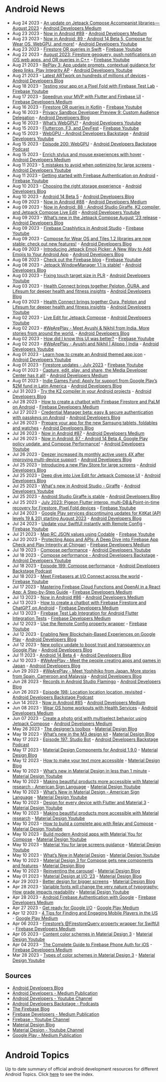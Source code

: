 # Android News

<!-- NEWS:START -->
- Aug 24 2023 - [An update on Jetpack Compose Accompanist libraries — August 2023](https://medium.com/androiddevelopers/an-update-on-jetpack-compose-accompanist-libraries-august-2023-ac4cbbf059f1?source=rss----95b274b437c2---4) - [Android Developers Medium](https://medium.com/androiddevelopers)
- Aug 23 2023 - [Now in Android #89](https://medium.com/androiddevelopers/now-in-android-89-6bc584e8aa43?source=rss----95b274b437c2---4) - [Android Developers Medium](https://medium.com/androiddevelopers)
- Aug 23 2023 - [Now in Android: 89 - Android 14 Beta 5, Compose for Wear OS, WebGPU, and more!](https://www.youtube.com/watch?v=J4iKnS5ZVt8) - [Android Developers Youtube](https://www.youtube.com/c/AndroidDevelopers)
- Aug 23 2023 - [Firestore OR queries in Swift](https://www.youtube.com/watch?v=My1y3SCsBIw) - [Firebase Youtube](https://www.youtube.com/user/Firebase)
- Aug 22 2023 - [August 2023: Firestore geoquery, push notifications on iOS web apps, and OR queries in C++](https://www.youtube.com/watch?v=OmE6ue-s84g) - [Firebase Youtube](https://www.youtube.com/user/Firebase)
- Aug 21 2023 - [RePlay 3: App update prompts, contextual guidance for deep links, Play Integrity AP](https://www.youtube.com/watch?v=mSZFENX24tE) - [Android Developers Youtube](https://www.youtube.com/c/AndroidDevelopers)
- Aug 21 2023 - [Latest ARTwork on hundreds of millions of devices](http://android-developers.googleblog.com/2023/08/latest-artwork-on-hundreds-of-millions-of-devices.html) - [Android Developers Blog](https://android-developers.googleblog.com/)
- Aug 18 2023 - [Testing your app on a Pixel Fold with Firebase Test Lab](https://www.youtube.com/watch?v=FfSBJEHaBXg) - [Firebase Youtube](https://www.youtube.com/user/Firebase)
- Aug 17 2023 - [Speedrun your MVP with Flutter and Firebase UI](https://medium.com/firebase-developers/speedrun-your-flutter-mvp-with-firebase-ui-f4927e1ab502?source=rss----8e8b7dc6774d---4) - [Firebase Developers Medium](https://medium.com/firebase-developers)
- Aug 16 2023 - [Firestore OR queries in Kotlin](https://www.youtube.com/watch?v=X50VaPoGNBk) - [Firebase Youtube](https://www.youtube.com/user/Firebase)
- Aug 16 2023 - [Privacy Sandbox Developer Preview 9: Custom Audience Delegation](http://android-developers.googleblog.com/2023/08/privacy-sandbox-developer-preview-9.html) - [Android Developers Blog](https://android-developers.googleblog.com/)
- Aug 16 2023 - [What’s WebGPU?](https://www.youtube.com/watch?v=FOG9MHZK-wE) - [Android Developers Youtube](https://www.youtube.com/c/AndroidDevelopers)
- Aug 15 2023 - [Fluttercon, F3, and DevFest](https://www.youtube.com/watch?v=VOObFOPgYL4) - [Firebase Youtube](https://www.youtube.com/user/Firebase)
- Aug 15 2023 - [WebGPU - Android Developers Backstage](https://www.youtube.com/watch?v=e25VTGmtPrs) - [Android Developers Youtube](https://www.youtube.com/c/AndroidDevelopers)
- Aug 15 2023 - [Episode 200: WebGPU](http://adbackstage.libsyn.com/episode-200-webgpu) - [Android Developers Backstage Podcast](https://adbackstage.libsyn.com/)
- Aug 15 2023 - [Enrich stylus and mouse experiences with hover](https://medium.com/androiddevelopers/enrich-stylus-and-mouse-experiences-with-hover-9db19320bf56?source=rss----95b274b437c2---4) - [Android Developers Medium](https://medium.com/androiddevelopers)
- Aug 11 2023 - [5 mistakes to avoid when optimizing for large screens](https://www.youtube.com/watch?v=LHpB4598_OQ) - [Android Developers Youtube](https://www.youtube.com/c/AndroidDevelopers)
- Aug 11 2023 - [Getting started with Firebase Authentication on Android](https://www.youtube.com/watch?v=wm626abfMM8) - [Firebase Youtube](https://www.youtube.com/user/Firebase)
- Aug 10 2023 - [Choosing the right storage experience](http://android-developers.googleblog.com/2023/08/choosing-right-storage-experience.html) - [Android Developers Blog](https://android-developers.googleblog.com/)
- Aug 10 2023 - [Android 14 Beta 5](http://android-developers.googleblog.com/2023/08/android-14-beta-5.html) - [Android Developers Blog](https://android-developers.googleblog.com/)
- Aug 09 2023 - [Now in Android #88](https://medium.com/androiddevelopers/now-in-android-88-f631b7564edb?source=rss----95b274b437c2---4) - [Android Developers Medium](https://medium.com/androiddevelopers)
- Aug 09 2023 - [Now in Android: 88 - Android Studio Giraffe, K2 compiler, and Jetpack Compose Live Edit](https://www.youtube.com/watch?v=rdtBudmc03M) - [Android Developers Youtube](https://www.youtube.com/c/AndroidDevelopers)
- Aug 09 2023 - [What’s new in the Jetpack Compose August ’23 release](http://android-developers.googleblog.com/2023/08/whats-new-in-jetpack-compose-august-23-release.html) - [Android Developers Blog](https://android-developers.googleblog.com/)
- Aug 09 2023 - [Firebase Crashlytics in Android Studio](https://www.youtube.com/watch?v=PjnyKPPU65k) - [Firebase Youtube](https://www.youtube.com/user/Firebase)
- Aug 09 2023 - [Compose for Wear OS and Tiles 1.2 libraries are now stable: check out new features!](http://android-developers.googleblog.com/2023/08/compose-for-wear-os-and-tiles-1-2-libraries-now-stable-new-features.html) - [Android Developers Blog](https://android-developers.googleblog.com/)
- Aug 09 2023 - [Introducing Jetpack Emoji Picker: A New Way to Add Emojis to Your Android App](http://android-developers.googleblog.com/2023/08/introducing-jetpack-emoji-picker.html) - [Android Developers Blog](https://android-developers.googleblog.com/)
- Aug 08 2023 - [Check out the Firebase blog](https://www.youtube.com/watch?v=Q6zpOOIb0Ng) - [Firebase Youtube](https://www.youtube.com/user/Firebase)
- Aug 08 2023 - [Jetpack WindowManager 1.1 is stable!](http://android-developers.googleblog.com/2023/08/jetpack-windowmanager-11-is-stable.html) - [Android Developers Blog](https://android-developers.googleblog.com/)
- Aug 03 2023 - [Fixing touch target size in PLR](https://www.youtube.com/watch?v=2ae-5TlKL8U) - [Android Developers Youtube](https://www.youtube.com/c/AndroidDevelopers)
- Aug 03 2023 - [Health Connect brings together Peloton, ŌURA, and Lifesum for deeper health and fitness insights](http://android-developers.googleblog.com/2023/08/health-connect-brings-together-peloton-oura-lifesum-for-deeper-health-and-fitness-insights.html) - [Android Developers Blog](https://android-developers.googleblog.com/)
- Aug 03 2023 - [Health Connect brings together Oura, Peloton and Lifesum for deeper health and fitness insights](https://www.youtube.com/watch?v=WxOpQO4NUUM) - [Android Developers Youtube](https://www.youtube.com/c/AndroidDevelopers)
- Aug 02 2023 - [Live Edit for Jetpack Compose](https://www.youtube.com/watch?v=j1Db1J0c3s4) - [Android Developers Youtube](https://www.youtube.com/c/AndroidDevelopers)
- Aug 02 2023 - [#WeArePlay - Meet Ayushi & Nikhil from India. More stories from around the world.](http://android-developers.googleblog.com/2023/08/weareplay-meet-ayushi-nikhil-from-india-and-more-stories-from-around-the-world.html) - [Android Developers Blog](https://android-developers.googleblog.com/)
- Aug 02 2023 - [How did I know this UI was better?](https://www.youtube.com/watch?v=n3sSUooJHNI) - [Firebase Youtube](https://www.youtube.com/user/Firebase)
- Aug 02 2023 - [#WeArePlay - Ayushi and Nikhil | Alippo | India](https://www.youtube.com/watch?v=y3HkVAqNA0k) - [Android Developers Youtube](https://www.youtube.com/c/AndroidDevelopers)
- Aug 01 2023 - [Learn how to create an Android themed app icon](https://www.youtube.com/watch?v=o_PnMp27DWU) - [Android Developers Youtube](https://www.youtube.com/c/AndroidDevelopers)
- Aug 01 2023 - [Firestore updates - July 2023](https://www.youtube.com/watch?v=_j6Pbl1Z2FE) - [Firebase Youtube](https://www.youtube.com/user/Firebase)
- Aug 01 2023 - [Capture, edit, play, and share, the Media Developer Center has it all!](https://medium.com/androiddevelopers/capture-edit-play-and-share-the-media-developer-center-has-it-all-1223ca07ea9c?source=rss----95b274b437c2---4) - [Android Developers Medium](https://medium.com/androiddevelopers)
- Aug 01 2023 - [Indie Games Fund: Apply for support from Google Play’s $2M fund in Latin America](http://android-developers.googleblog.com/2023/08/indie-games-fund-apply-for-support-from-google-play-fund-in-latin-america.html) - [Android Developers Blog](https://android-developers.googleblog.com/)
- Jul 31 2023 - [Try the K2 compiler in your Android projects](http://android-developers.googleblog.com/2023/07/try-k2-compiler-in-your-android-projects.html) - [Android Developers Blog](https://android-developers.googleblog.com/)
- Jul 28 2023 - [How to create a chatbot with Firebase Firestore and PaLM on Android](https://medium.com/firebase-developers/how-to-create-a-chatbot-with-firebase-firestore-and-palm-on-android-e78549814aa?source=rss----8e8b7dc6774d---4) - [Firebase Developers Medium](https://medium.com/firebase-developers)
- Jul 27 2023 - [Credential Manager beta: easy & secure authentication with passkeys on Android](http://android-developers.googleblog.com/2023/07/credential-manager-beta-easy-secure-authentication-with-passkeys-on-android.html) - [Android Developers Blog](https://android-developers.googleblog.com/)
- Jul 26 2023 - [Prepare your app for the new Samsung tablets, foldables and watches](http://android-developers.googleblog.com/2023/07/prepare-your-app-for-new-samsung-tablets-foldables-watches.html) - [Android Developers Blog](https://android-developers.googleblog.com/)
- Jul 26 2023 - [Now in Android #87](https://medium.com/androiddevelopers/now-in-android-87-51e1ba949d5e?source=rss----95b274b437c2---4) - [Android Developers Medium](https://medium.com/androiddevelopers)
- Jul 26 2023 - [Now in Android: 87 - Android 14 Beta 4, Google Play policy update, and Compose Performance!](https://www.youtube.com/watch?v=0SLeHtlqjrI) - [Android Developers Youtube](https://www.youtube.com/c/AndroidDevelopers)
- Jul 26 2023 - [Deezer increased its monthly active users 4X after improving multi-device support](http://android-developers.googleblog.com/2023/07/deezer-increased-its-monthly-active-users-after-improving-multi-device-support.html) - [Android Developers Blog](https://android-developers.googleblog.com/)
- Jul 25 2023 - [Introducing a new Play Store for large screens](http://android-developers.googleblog.com/2023/07/introducing-new-play-store-for-large-screens.html) - [Android Developers Blog](https://android-developers.googleblog.com/)
- Jul 25 2023 - [Deep dive into Live Edit for Jetpack Compose UI](http://android-developers.googleblog.com/2023/07/deep-dive-into-live-edit-for-jetpack-compose-ui.html) - [Android Developers Blog](https://android-developers.googleblog.com/)
- Jul 25 2023 - [What's new in Android Studio - Giraffe](https://www.youtube.com/watch?v=Gcr1TmFv8IY) - [Android Developers Youtube](https://www.youtube.com/c/AndroidDevelopers)
- Jul 25 2023 - [Android Studio Giraffe is stable](http://android-developers.googleblog.com/2023/07/android-studio-giraffe-is-stable.html) - [Android Developers Blog](https://android-developers.googleblog.com/)
- Jul 25 2023 - [July 2023: Pigeon Flutter interop, multi-DB＆Point-in-time recovery for Firestore, Pixel Fold devices](https://www.youtube.com/watch?v=bTjLidwxsm0) - [Firebase Youtube](https://www.youtube.com/user/Firebase)
- Jul 24 2023 - [Google Play services discontinuing updates for KitKat (API levels 19 & 20) starting August 2023](http://android-developers.googleblog.com/2023/07/google-play-services-discontinuing-updates-for-kitkat.html) - [Android Developers Blog](https://android-developers.googleblog.com/)
- Jul 24 2023 - [Update your SwiftUI instantly with Remote Config](https://www.youtube.com/watch?v=Fnh0OY5vLuc) - [Firebase Youtube](https://www.youtube.com/user/Firebase)
- Jul 21 2023 - [Map RC JSON values using Codable](https://www.youtube.com/watch?v=NhKQBpedL-o) - [Firebase Youtube](https://www.youtube.com/user/Firebase)
- Jul 20 2023 - [Protecting Apps and APIs: A Deep Dive into Firebase App Check and Play Integrity at Chingari](https://medium.com/firebase-developers/protecting-apps-and-apis-a-deep-dive-into-firebase-app-check-and-play-integrity-7364f96aa96d?source=rss----8e8b7dc6774d---4) - [Firebase Developers Medium](https://medium.com/firebase-developers)
- Jul 19 2023 - [Compose performance](https://www.youtube.com/watch?v=DYSf2zpB0Ig) - [Android Developers Youtube](https://www.youtube.com/c/AndroidDevelopers)
- Jul 18 2023 - [Compose performance - Android Developers Backstage](https://www.youtube.com/watch?v=h-b3-DWYhjo) - [Android Developers Youtube](https://www.youtube.com/c/AndroidDevelopers)
- Jul 18 2023 - [Episode 199: Compose performance](http://adbackstage.libsyn.com/episode-199-compose-performance) - [Android Developers Backstage Podcast](https://adbackstage.libsyn.com/)
- Jul 18 2023 - [Meet Firebasers at I/O Connect across the world](https://www.youtube.com/watch?v=Zxg4mjh5jWQ) - [Firebase Youtube](https://www.youtube.com/user/Firebase)
- Jul 17 2023 - [Mastering Firebase Cloud Functions and OpenAI in a React App: A Step-by-Step Guide](https://medium.com/firebase-developers/mastering-firebase-cloud-functions-and-openai-in-a-react-app-a-step-by-step-guide-1dfa58176009?source=rss----8e8b7dc6774d---4) - [Firebase Developers Medium](https://medium.com/firebase-developers)
- Jul 13 2023 - [Now in Android #86](https://medium.com/androiddevelopers/now-in-android-86-6a5cdaebedb5?source=rss----95b274b437c2---4) - [Android Developers Medium](https://medium.com/androiddevelopers)
- Jul 13 2023 - [How to create a chatbot with Firebase Firestore and ChatGPT on Android](https://medium.com/firebase-developers/how-to-create-a-chatbot-with-firebase-firestore-and-chatgpt-on-android-910dd40f11d9?source=rss----8e8b7dc6774d---4) - [Firebase Developers Medium](https://medium.com/firebase-developers)
- Jul 13 2023 - [Firebase Test Lab Integration for Android Flutter Integration Tests](https://medium.com/firebase-developers/google-firebase-test-lab-integration-for-flutter-integration-tests-38f903d47ac3?source=rss----8e8b7dc6774d---4) - [Firebase Developers Medium](https://medium.com/firebase-developers)
- Jul 12 2023 - [Use the Remote Config property wrapper](https://www.youtube.com/watch?v=GpLJRFWWrns) - [Firebase Youtube](https://www.youtube.com/user/Firebase)
- Jul 12 2023 - [Enabling New Blockchain-Based Experiences on Google Play](http://android-developers.googleblog.com/2023/07/new-blockchain-based-content-opportunities-google-play.html) - [Android Developers Blog](https://android-developers.googleblog.com/)
- Jul 12 2023 - [New policy update to boost trust and transparency on Google Play](http://android-developers.googleblog.com/2023/07/boosting-trust-and-transparency-in-google-play.html) - [Android Developers Blog](https://android-developers.googleblog.com/)
- Jul 11 2023 - [Android 14 Beta 4](http://android-developers.googleblog.com/2023/07/android-14-beta-4.html) - [Android Developers Blog](https://android-developers.googleblog.com/)
- Jul 10 2023 - [#WeArePlay - Meet the people creating apps and games in Japan](http://android-developers.googleblog.com/2023/07/weareplay-meet-people-creating-apps-and-games-in-japan.html) - [Android Developers Blog](https://android-developers.googleblog.com/)
- Jun 29 2023 - [#WeArePlay - Meet Yoshihiko from Japan. More stories from Spain, Cameroon and Malaysia](http://android-developers.googleblog.com/2023/06/weareplay-meet-yoshihiko-from-japan-more-stories-from-spain-cameroon-malaysia.html) - [Android Developers Blog](https://android-developers.googleblog.com/)
- Jun 28 2023 - [Records in Android Studio Flamingo](http://android-developers.googleblog.com/2023/06/records-in-android-studio-flamingo.html) - [Android Developers Blog](https://android-developers.googleblog.com/)
- Jun 26 2023 - [Episode 198: Location location location, revisited](http://adbackstage.libsyn.com/episode-198-location-location-location-revisited) - [Android Developers Backstage Podcast](https://adbackstage.libsyn.com/)
- Jun 14 2023 - [Now in Android #85](https://medium.com/androiddevelopers/now-in-android-85-8bdb9ce34428?source=rss----95b274b437c2---4) - [Android Developers Medium](https://medium.com/androiddevelopers)
- Jun 08 2023 - [Wear OS home workouts with Health Services](https://medium.com/androiddevelopers/wear-os-home-workouts-with-health-services-b9951fa9e0dc?source=rss----95b274b437c2---4) - [Android Developers Medium](https://medium.com/androiddevelopers)
- Jun 07 2023 - [Create a photo grid with multiselect behavior using Jetpack Compose](https://medium.com/androiddevelopers/create-a-photo-grid-with-multiselect-behavior-using-jetpack-compose-9a8d588a9b63?source=rss----95b274b437c2---4) - [Android Developers Medium](https://medium.com/androiddevelopers)
- May 26 2023 - [The designer’s toolbox](https://material.io/blog/designer-toolbox-figma-android-studio-relay) - [Material Design Blog](https://material.io/blog)
- May 19 2023 - [What’s new in the M3 design kit](https://material.io/blog/whats-new-design-kit) - [Material Design Blog](https://material.io/blog)
- May 17 2023 - [Episode 197: Studio Bot](http://adbackstage.libsyn.com/episode-197-studio-bot) - [Android Developers Backstage Podcast](https://adbackstage.libsyn.com/)
- May 17 2023 - [Material Design Components for Android 1.9.0](https://material.io/blog/android-stable-release-1-9-0) - [Material Design Blog](https://material.io/blog)
- May 12 2023 - [How to make your text more accessible](https://material.io/blog/how-to-make-text-more-accessible) - [Material Design Blog](https://material.io/blog)
- May 10 2023 - [What’s new in Material Design in less than 1 minute](https://www.youtube.com/watch?v=CTR2O3n7x-c) - [Material Design Youtube](https://www.youtube.com/c/MaterialDesign)
- May 10 2023 - [Making beautiful products more accessible with Material research - American Sign Language](https://www.youtube.com/watch?v=vysRyD7_jMk) - [Material Design Youtube](https://www.youtube.com/c/MaterialDesign)
- May 10 2023 - [What’s New in Material Design - American Sign Language](https://www.youtube.com/watch?v=iwJaQCsX63s) - [Material Design Youtube](https://www.youtube.com/c/MaterialDesign)
- May 10 2023 - [Design for every device with Flutter and Material 3](https://www.youtube.com/watch?v=CfOlY36GWYU) - [Material Design Youtube](https://www.youtube.com/c/MaterialDesign)
- May 10 2023 - [Making beautiful products more accessible with Material research](https://www.youtube.com/watch?v=k-nG86tp8oQ) - [Material Design Youtube](https://www.youtube.com/c/MaterialDesign)
- May 10 2023 - [How to build a complete app with Relay and Compose](https://www.youtube.com/watch?v=vBNmeiHlDHE) - [Material Design Youtube](https://www.youtube.com/c/MaterialDesign)
- May 10 2023 - [Build modern Android apps with Material You for Compose](https://www.youtube.com/watch?v=tu0UtDGC31A) - [Material Design Youtube](https://www.youtube.com/c/MaterialDesign)
- May 10 2023 - [Material You for large screens guidance](https://www.youtube.com/watch?v=wP-xAPIyqLY) - [Material Design Youtube](https://www.youtube.com/c/MaterialDesign)
- May 10 2023 - [What’s New in Material Design](https://www.youtube.com/watch?v=vnDhq8W98O4) - [Material Design Youtube](https://www.youtube.com/c/MaterialDesign)
- May 10 2023 - [Material Design 3 for Compose gets new components and features](https://material.io/blog/material-3-compose-1-1) - [Material Design Blog](https://material.io/blog)
- May 10 2023 - [Reinventing the carousel](https://material.io/blog/material-3-carousel-research-design) - [Material Design Blog](https://material.io/blog)
- May 01 2023 - [Material Design at I/O ‘23](https://material.io/blog/material-google-io23) - [Material Design Blog](https://material.io/blog)
- Apr 29 2023 - [Better design for bigger screens](https://material.io/blog/material-you-large-screens) - [Material Design Blog](https://material.io/blog)
- Apr 28 2023 - [Variable fonts will change the very nature of typography: How grade impacts readability](https://www.youtube.com/watch?v=yrhnKUD-J9c) - [Material Design Youtube](https://www.youtube.com/c/MaterialDesign)
- Apr 28 2023 - [Android Firebase Authentication with Google](https://medium.com/firebase-developers/android-firebase-authentication-with-google-1c2f6ca3a738?source=rss----8e8b7dc6774d---4) - [Firebase Developers Medium](https://medium.com/firebase-developers)
- Apr 27 2023 - [Get ready for Google I/O](https://medium.com/googleplaydev/get-ready-for-google-i-o-d08acfc967e9?source=rss----1f8baa23933d---4) - [Google Play Medium](https://medium.com/googleplaydev)
- Apr 12 2023 - [4 Tips for Finding and Engaging Mobile Players in the US](https://medium.com/googleplaydev/4-tips-for-finding-and-engaging-mobile-players-in-the-us-a15ef286b997?source=rss----1f8baa23933d---4) - [Google Play Medium](https://medium.com/googleplaydev)
- Apr 06 2023 - [Firestore’s @FirestoreQuery property wrapper for SwiftUI](https://medium.com/firebase-developers/firestorequery-swiftui-the-easiest-way-to-listen-for-real-time-updates-32f436cfa26b?source=rss----8e8b7dc6774d---4) - [Firebase Developers Medium](https://medium.com/firebase-developers)
- Apr 05 2023 - [Content color schemes in Material Design 3](https://www.youtube.com/watch?v=oGBtLu5e05U) - [Material Design Youtube](https://www.youtube.com/c/MaterialDesign)
- Apr 04 2023 - [The Complete Guide to Firebase Phone Auth for iOS](https://medium.com/firebase-developers/the-complete-guide-to-firebase-phone-auth-for-ios-beb5bee788c5?source=rss----8e8b7dc6774d---4) - [Firebase Developers Medium](https://medium.com/firebase-developers)
- Mar 28 2023 - [Types of color schemes in Material Design 3](https://www.youtube.com/watch?v=Ga8UCAgfFf8) - [Material Design Youtube](https://www.youtube.com/c/MaterialDesign)<!-- NEWS:END -->

## Sources

* [Android Developers Blog](https://android-developers.googleblog.com/)
* [Android Developers - Medium Publication](https://medium.com/androiddevelopers)
* [Android Developers - Youtube Channel](https://www.youtube.com/c/AndroidDevelopers)
* [Android Developers Backstage - Podcasts](https://adbackstage.libsyn.com/)
* [The Firebase Blog](https://firebase.googleblog.com/)
* [Firebase Developers - Medium Publication](https://medium.com/firebase-developers)
* [Firebase - Youtube Channel](https://www.youtube.com/user/Firebase)
* [Material Design Blog](https://material.io/blog)
* [Material Design - Youtube Channel](https://www.youtube.com/c/MaterialDesign)
* [Google Play - Medium Publication](https://medium.com/googleplaydev)

# Android Topics
Up to date summary of official android development resources for different Android Topics. Click [here](https://androidtopicsindex.dipien.com/) to see the index.

